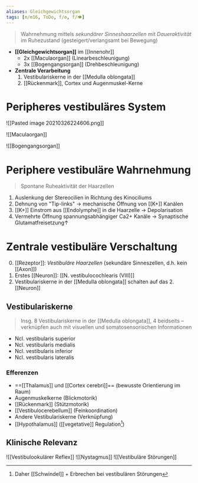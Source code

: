 ```yaml
---
aliases: Gleichgewichtsorgan
tags: [m/m16, ToDo, f/⚙️, f/👁️]
---
```

> Wahrnehmung mittels *sekundärer Sinneshaarzellen* mit *Daueraktivität* im Ruhezustand (gesteigert/verlangsamt bei Bewegung)
- **[[Gleichgewichtsorgan]]** im [[Innenohr]]
	- 2x [[Maculaorgan]] (Linearbeschleunigung)
	- 3x [[Bogengangsorgan]] (Drehbeschleunigung)
- **Zentrale Verarbeitung**
	1. Vestibulariskerne in der [[Medulla oblongata]]
	2. [[Rückenmark]], Cortex und Augenmuskel-Kerne

# Peripheres vestibuläres System
![[Pasted image 20210326224606.png]]

![[Maculaorgan]]

![[Bogengangsorgan]]

# Periphere vestibuläre Wahrnehmung
> Spontane Ruheaktivität der Haarzellen
1. Auslenkung der Stereocilien in Richtung des Kinociliums
2. Dehnung von "Tip-links" → mechanische Öffnung von [[K+]] Kanälen
3. [[K+]] Einstrom aus [[Endolymphe]] in die Haarzelle → Depolarisation
4. Vermehrte Öffnung spannungsabhängiger Ca2+ Kanäle → Synaptische Glutamatfreisetzung↑

# Zentrale vestibuläre Verschaltung
0. [[Rezeptor]]: *Vestibuläre Haarzellen* (sekundäre Sinneszellen, d.h. kein [[Axon]])
1. Erstes [[Neuron]]: [[N. vestibulocochlearis (VIII)]]
2. Vestibulariskerne in der [[Medulla oblongata]] schalten auf das 2. [[Neuron]]
## Vestibulariskerne
> Insg. 8 Vestibulariskerne in der [[Medulla oblongata]], 4 beidseits – verknüpfen auch mit visuellen und somatosensorischen Informationen
- Ncl. vestibularis superior
- Ncl. vestibularis medialis
- Ncl. vestibularis inferior
- Ncl. vestibularis lateralis
### Efferenzen
- ==[[Thalamus]] und [[Cortex cerebri]]== (bewusste Orientierung im Raum)
- Augenmuskelkerne (Blickmotorik)
- [[Rückenmark]] (Stützmotorik)
- [[Vestibulocerebellum]] (Feinkoordination)
- Andere Vestibulariskerne (Verknüpfung)
- [[Hypothalamus]] ([[vegetative]] Regulation[^1])
## Klinische Relevanz
![[Vestibulookulärer Reflex]]
![[Nystagmus]]
![[Vestibuläre Störungen]]

[^1]: Daher [[Schwindel]] + Erbrechen bei vestibulären Störungen